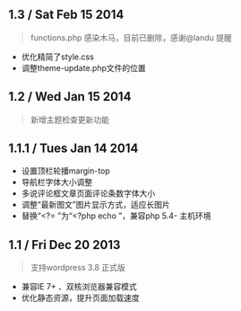 ## 1.3 / Sat Feb 15 2014

> functions.php 感染木马，目前已删除，感谢@landu 提醒

* 优化精简了style.css
* 调整theme-update.php文件的位置

## 1.2 / Wed Jan 15 2014

> 新增主题检查更新功能

## 1.1.1 / Tues Jan 14 2014

* 设置顶栏轮播margin-top
* 导航栏字体大小调整
* 多说评论框文章页面评论条数字体大小
* 调整“最新图文”图片显示方式，适应长图片
* 替换“<?= ”为“<?php echo ”，兼容php 5.4- 主机环境

## 1.1 / Fri Dec 20 2013

> 支持wordpress 3.8 正式版

* 兼容IE 7+ 、双核浏览器兼容模式
* 优化静态资源，提升页面加载速度